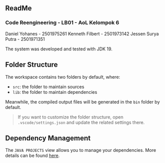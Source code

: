 ## ReadMe

### Code Reengineering - LB01 - AoL Kelompok 6
Daniel Yohanes - 2501975261
Kenneth Filbert - 2501973142
Jessen Surya Putra - 2501971351

The system was developed and tested with JDK 19.

## Folder Structure

The workspace contains two folders by default, where:

- `src`: the folder to maintain sources
- `lib`: the folder to maintain dependencies

Meanwhile, the compiled output files will be generated in the `bin` folder by default.

> If you want to customize the folder structure, open `.vscode/settings.json` and update the related settings there.

## Dependency Management

The `JAVA PROJECTS` view allows you to manage your dependencies. More details can be found [here](https://github.com/microsoft/vscode-java-dependency#manage-dependencies).
